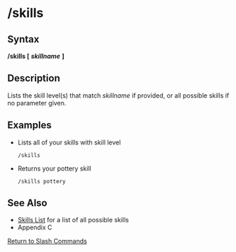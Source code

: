 # /skills

## Syntax

**/skills \[** _**skillname**_ **\]**

## Description

Lists the skill level\(s\) that match _skillname_ if provided, or all possible skills if no parameter given.

## Examples

* Lists all of your skills with skill level

  ```text
  /skills
  ```

* Returns your pottery skill

  ```text
  /skills pottery
  ```

## See Also

* [Skills List](../../general-information/skills-list.md) for a list of all possible skills
* Appendix C

[Return to Slash Commands](./)

